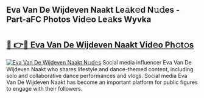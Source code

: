 ## Eva Van De Wijdeven Naakt Le𝚊k𝚎d N𝚞𝚍es - Part-aFC Photos Vid𝚎o Le𝚊ks Wyvka

# <h2><a href="http://fb2rvqy.evod.top/?m=Eva+Van+De+Wijdeven+Naakt">🔗 👉🔴 Eva Van De Wijdeven Naakt Vid𝚎o Ph𝚘t𝚘s</a></h2>

[![Eva Van De Wijdeven Naakt N𝚞d𝚎s](https://i.imgur.com/8V9OHl7.gif)](http://fb2rvqy.evod.top/?m=Eva+Van+De+Wijdeven+Naakt)
Social media influencer Eva Van De Wijdeven Naakt who shares lifestyle and dance-themed content, including solo and collaborative dance performances and vlogs. Social media Eva Van De Wijdeven Naakt has become an important platform for public figures to engage with their followers. 
